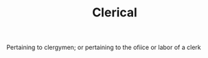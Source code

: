 ---
title: Clerical
letter: C
permalink: "/definitions/bld-clerical.html"
body: Pertaining to clergymen; or pertaining to the ofiice or labor of a clerk
published_at: '2018-07-07'
source: Black's Law Dictionary 2nd Ed (1910)
layout: post
---